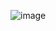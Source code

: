 
![image](https://github.com/FBCD1012/FBCD1012/assets/103885405/2761a131-cc63-4671-bbff-789b03a43a68)

<!--
**FBCD1012/FBCD1012** is a ✨ _special_ ✨ repository because its `README.md` (this file) appears on your GitHub profile.

Here are some ideas to get you started:

🔭 I’m currently working on ...
- 🌱 I’m currently learning ...
- 👯 I’m looking to collaborate on ...
- 🤔 I’m looking for help with ...
- 💬 Ask me about ...
- 📫 How to reach me: ...
- 😄 Pronouns:
- ⚡ Fun fact: ...
-->
